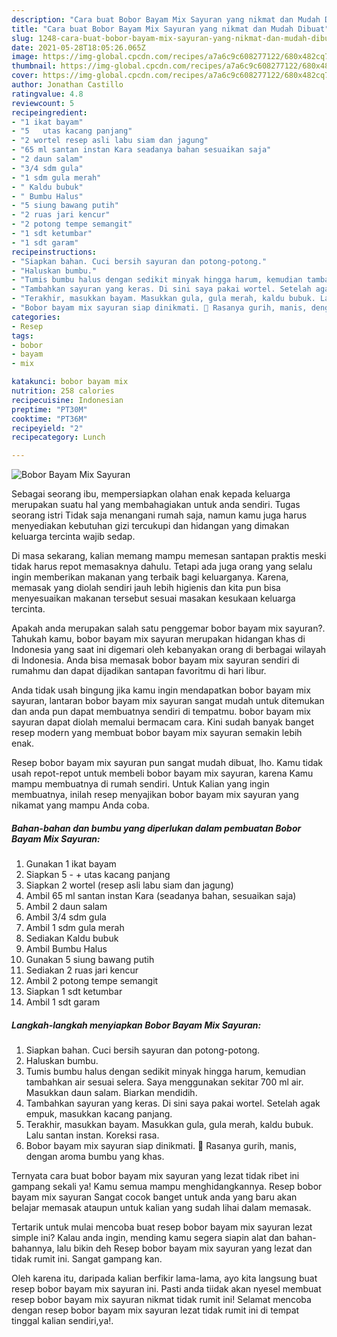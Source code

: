 ```yaml
---
description: "Cara buat Bobor Bayam Mix Sayuran yang nikmat dan Mudah Dibuat"
title: "Cara buat Bobor Bayam Mix Sayuran yang nikmat dan Mudah Dibuat"
slug: 1248-cara-buat-bobor-bayam-mix-sayuran-yang-nikmat-dan-mudah-dibuat
date: 2021-05-28T18:05:26.065Z
image: https://img-global.cpcdn.com/recipes/a7a6c9c608277122/680x482cq70/bobor-bayam-mix-sayuran-foto-resep-utama.jpg
thumbnail: https://img-global.cpcdn.com/recipes/a7a6c9c608277122/680x482cq70/bobor-bayam-mix-sayuran-foto-resep-utama.jpg
cover: https://img-global.cpcdn.com/recipes/a7a6c9c608277122/680x482cq70/bobor-bayam-mix-sayuran-foto-resep-utama.jpg
author: Jonathan Castillo
ratingvalue: 4.8
reviewcount: 5
recipeingredient:
- "1 ikat bayam"
- "5   utas kacang panjang"
- "2 wortel resep asli labu siam dan jagung"
- "65 ml santan instan Kara seadanya bahan sesuaikan saja"
- "2 daun salam"
- "3/4 sdm gula"
- "1 sdm gula merah"
- " Kaldu bubuk"
- " Bumbu Halus"
- "5 siung bawang putih"
- "2 ruas jari kencur"
- "2 potong tempe semangit"
- "1 sdt ketumbar"
- "1 sdt garam"
recipeinstructions:
- "Siapkan bahan. Cuci bersih sayuran dan potong-potong."
- "Haluskan bumbu."
- "Tumis bumbu halus dengan sedikit minyak hingga harum, kemudian tambahkan air sesuai selera. Saya menggunakan sekitar 700 ml air. Masukkan daun salam. Biarkan mendidih."
- "Tambahkan sayuran yang keras. Di sini saya pakai wortel. Setelah agak empuk, masukkan kacang panjang."
- "Terakhir, masukkan bayam. Masukkan gula, gula merah, kaldu bubuk. Lalu santan instan. Koreksi rasa."
- "Bobor bayam mix sayuran siap dinikmati. 🥰 Rasanya gurih, manis, dengan aroma bumbu yang khas."
categories:
- Resep
tags:
- bobor
- bayam
- mix

katakunci: bobor bayam mix 
nutrition: 258 calories
recipecuisine: Indonesian
preptime: "PT30M"
cooktime: "PT36M"
recipeyield: "2"
recipecategory: Lunch

---
```



![Bobor Bayam Mix Sayuran](https://img-global.cpcdn.com/recipes/a7a6c9c608277122/680x482cq70/bobor-bayam-mix-sayuran-foto-resep-utama.jpg)

Sebagai seorang ibu, mempersiapkan olahan enak kepada keluarga merupakan suatu hal yang membahagiakan untuk anda sendiri. Tugas seorang istri Tidak saja menangani rumah saja, namun kamu juga harus menyediakan kebutuhan gizi tercukupi dan hidangan yang dimakan keluarga tercinta wajib sedap.

Di masa  sekarang, kalian memang mampu memesan santapan praktis meski tidak harus repot memasaknya dahulu. Tetapi ada juga orang yang selalu ingin memberikan makanan yang terbaik bagi keluarganya. Karena, memasak yang diolah sendiri jauh lebih higienis dan kita pun bisa menyesuaikan makanan tersebut sesuai masakan kesukaan keluarga tercinta. 



Apakah anda merupakan salah satu penggemar bobor bayam mix sayuran?. Tahukah kamu, bobor bayam mix sayuran merupakan hidangan khas di Indonesia yang saat ini digemari oleh kebanyakan orang di berbagai wilayah di Indonesia. Anda bisa memasak bobor bayam mix sayuran sendiri di rumahmu dan dapat dijadikan santapan favoritmu di hari libur.

Anda tidak usah bingung jika kamu ingin mendapatkan bobor bayam mix sayuran, lantaran bobor bayam mix sayuran sangat mudah untuk ditemukan dan anda pun dapat membuatnya sendiri di tempatmu. bobor bayam mix sayuran dapat diolah memalui bermacam cara. Kini sudah banyak banget resep modern yang membuat bobor bayam mix sayuran semakin lebih enak.

Resep bobor bayam mix sayuran pun sangat mudah dibuat, lho. Kamu tidak usah repot-repot untuk membeli bobor bayam mix sayuran, karena Kamu mampu membuatnya di rumah sendiri. Untuk Kalian yang ingin membuatnya, inilah resep menyajikan bobor bayam mix sayuran yang nikamat yang mampu Anda coba.

<!--inarticleads1-->

##### Bahan-bahan dan bumbu yang diperlukan dalam pembuatan Bobor Bayam Mix Sayuran:

1. Gunakan 1 ikat bayam
1. Siapkan 5 - + utas kacang panjang
1. Siapkan 2 wortel (resep asli labu siam dan jagung)
1. Ambil 65 ml santan instan Kara (seadanya bahan, sesuaikan saja)
1. Ambil 2 daun salam
1. Ambil 3/4 sdm gula
1. Ambil 1 sdm gula merah
1. Sediakan  Kaldu bubuk
1. Ambil  Bumbu Halus
1. Gunakan 5 siung bawang putih
1. Sediakan 2 ruas jari kencur
1. Ambil 2 potong tempe semangit
1. Siapkan 1 sdt ketumbar
1. Ambil 1 sdt garam




<!--inarticleads2-->

##### Langkah-langkah menyiapkan Bobor Bayam Mix Sayuran:

1. Siapkan bahan. Cuci bersih sayuran dan potong-potong.
1. Haluskan bumbu.
1. Tumis bumbu halus dengan sedikit minyak hingga harum, kemudian tambahkan air sesuai selera. Saya menggunakan sekitar 700 ml air. Masukkan daun salam. Biarkan mendidih.
1. Tambahkan sayuran yang keras. Di sini saya pakai wortel. Setelah agak empuk, masukkan kacang panjang.
1. Terakhir, masukkan bayam. Masukkan gula, gula merah, kaldu bubuk. Lalu santan instan. Koreksi rasa.
1. Bobor bayam mix sayuran siap dinikmati. 🥰 Rasanya gurih, manis, dengan aroma bumbu yang khas.




Ternyata cara buat bobor bayam mix sayuran yang lezat tidak ribet ini gampang sekali ya! Kamu semua mampu menghidangkannya. Resep bobor bayam mix sayuran Sangat cocok banget untuk anda yang baru akan belajar memasak ataupun untuk kalian yang sudah lihai dalam memasak.

Tertarik untuk mulai mencoba buat resep bobor bayam mix sayuran lezat simple ini? Kalau anda ingin, mending kamu segera siapin alat dan bahan-bahannya, lalu bikin deh Resep bobor bayam mix sayuran yang lezat dan tidak rumit ini. Sangat gampang kan. 

Oleh karena itu, daripada kalian berfikir lama-lama, ayo kita langsung buat resep bobor bayam mix sayuran ini. Pasti anda tiidak akan nyesel membuat resep bobor bayam mix sayuran nikmat tidak rumit ini! Selamat mencoba dengan resep bobor bayam mix sayuran lezat tidak rumit ini di tempat tinggal kalian sendiri,ya!.

